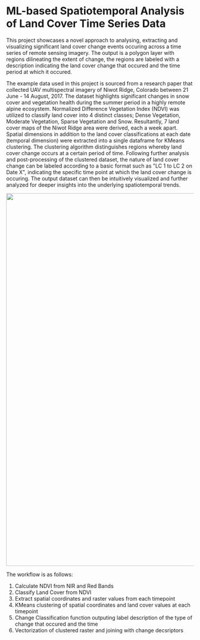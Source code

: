 # ML-based Spatiotemporal Analysis of Land Cover Time Series Data

This project showcases a novel approach to analysing, extracting and visualizing significant land cover change events occuring across a time series of remote sensing imagery. The output is a polygon layer with regions dilineating the extent of change, the regions are labeled with a description indicating the land cover change that occured and the time period at which it occured.

The example data used in this project is sourced from a research paper that collected UAV multispectral imagery of Niwot Ridge, Colorado between 21 June - 14 August, 2017. The dataset highlights significant changes in snow cover and vegetation health during the summer period in a highly remote alpine ecosystem. Normalized Difference Vegetation Index (NDVI) was utilized to classify land cover into 4 distinct classes; Dense Vegetation, Moderate Vegetation, Sparse Vegetation and Snow. Resultantly, 7 land cover maps of the Niwot Ridge area were derived, each a week apart. Spatial dimensions in addition to the land cover classifications at each date (temporal dimension) were extracted into a single dataframe for KMeans clustering. The clustering algorithm distinguishes regions whereby land cover change occurs at a certain period of time. Following further analysis and post-processing of the clustered dataset, the nature of land cover change can be labeled according to a basic format such as "LC 1 to LC 2 on Date X", indicating the specific time point at which the land cover change is occuring. The output dataset can then be intuitively visualized and further analyzed for deeper insights into the underlying spatiotemporal trends.

<img src="visualization/NiwotRidge_SpatioTemporal.png" width="1000">


The workflow is as follows:
1. Calculate NDVI from NIR and Red Bands
2. Classify Land Cover from NDVI
3. Extract spatial coordinates and raster values from each timepoint
4. KMeans clustering of spatial coordinates and land cover values at each timepoint
5. Change Classification function outputing label description of the type of change that occured and the time
6. Vectorization of clustered raster and joining with change decsriptors

